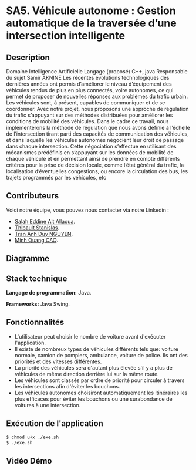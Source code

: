 
# SA5. Véhicule autonome : Gestion automatique de la traversée d’une intersection intelligente

## Description
Domaine Intelligence Artificielle Langage (proposé) C++, java Responsable du sujet Samir AKNINE Les récentes évolutions technologiques des dernières années ont permis d’améliorer le niveau d’équipement des véhicules rendus de plus en plus connectés, voire autonomes, ce qui permet de proposer de nouvelles réponses aux problèmes du trafic urbain. Les véhicules sont, à présent, capables de communiquer et de se coordonner. Avec notre projet, nous proposons une approche de régulation du trafic s’appuyant sur des méthodes distribuées pour améliorer les conditions de mobilité des véhicules. Dans le cadre ce travail, nous implémenterons la méthode de régulation que nous avons définie à l’échelle de l’intersection tirant parti des capacités de communication des véhicules, et dans laquelle les véhicules autonomes négocient leur droit de passage dans chaque intersection. Cette négociation s’effectue en utilisant des mécanismes prédéfinis en s’appuyant sur les données de mobilité de chaque véhicule et en permettant ainsi de prendre en compte différents critères pour la prise de décision locale, comme l’état général du trafic, la localisation d’éventuelles congestions, ou encore la circulation des bus, les trajets programmés par les véhicules, etc

## Contributeurs
Voici notre équipe, vous pouvez nous contacter via notre Linkedin :
- [Salah Eddine Ait Allaoua](https://www.linkedin.com/in/salah-eddine-ait-allaoua-b62249153/).
- [Thibault Stanislas]().
- [Tran Anh Duy NGUYEN](https://www.linkedin.com/in/nguyentrananhduy/).
- [Minh Quang CAO](https://www.linkedin.com/in/minh-quang-cao-5a3270257/).


## Diagramme


## Stack technique

**Langage de programmation:** Java.

**Frameworks:** Java Swing.


## Fonctionnalités
- L'utilisateur peut choisir le nombre de voiture avant d'exécuter l'application.
- Il existe de nombreux types de véhicules différents tels que: voiture normale, camion de pompiers, ambulance, voiture de police. Ils ont des priorités et des vitesses différentes.
- La priorité des véhicules sera d'autant plus élevée s'il y a plus de véhicules de même direction derrière lui sur la même route.
- Les véhicules sont classés par ordre de priorité pour circuler à travers les intersections afin d'éviter les bouchons.
- Les véhicules autonomes choisiront automatiquement les itinéraires les plus efficaces pour éviter les bouchons ou une surabondance de voitures à une intersection.


## Exécution de l'application

```bash
$ chmod u+x ./exe.sh
$ ./exe.sh
```
## Vidéo Démo
